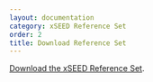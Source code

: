 ```yaml
---
layout: documentation
category: xSEED Reference Set
order: 2
title: Download Reference Set
---
```


[Download the xSEED Reference Set](https://github.com/iris-edu/xseed-utils/tree/master/share/ref_datasets).
